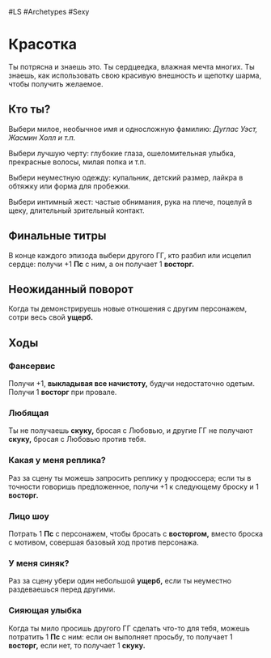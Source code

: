 #LS  #Archetypes #Sexy 
# Красотка
Ты потрясна и знаешь это. Ты сердцеедка, влажная мечта многих. Ты знаешь, как использовать свою красивую внешность и щепотку шарма, чтобы получить желаемое.
## Кто ты?
Выбери милое, необычное имя и односложную фамилию: 
*Дуглас Уэст, Жасмин Холл и т.п.*

Выбери лучшую черту: глубокие глаза, ошеломительная улыбка, прекрасные волосы, милая попка и т.п.

Выбери неуместную одежду: купальник, детский размер, лайкра в обтяжку или форма для пробежки.

Выбери интимный жест: частые обнимания, рука на плече, поцелуй в щеку, длительный зрительный контакт.

## Финальные титры
В конце каждого эпизода выбери другого ГГ, кто разбил или исцелил сердце: получи +1 **Пс** с ним, а он получает 1 **восторг.**

## Неожиданный поворот
Когда ты демонстрируешь новые отношения с другим персонажем, сотри весь свой **ущерб.**

## Ходы
### Фансервис
Получи +1, **выкладывая все начистоту,** будучи недостаточно одетым. Получи   1 **восторг** при провале.

### Любящая
Ты не получаешь **скуку,** бросая с Любовью,   и другие ГГ не получают **скуку,** бросая   с Любовью против тебя.

### Какая у меня реплика?
Раз за сцену ты можешь запросить реплику   у продюссера; если ты в точности говоришь предложенное, получи +1 к следующему броску и 1 **восторг.**

### Лицо шоу
Потрать 1 **Пс** с персонажем, чтобы бросать с **восторгом,** вместо броска с мотивом, совершая базовый ход против персонажа.

### У меня синяк?
Раз за сцену убери один небольшой **ущерб,** если ты неуместно раздеваешься перед другими.

### Сияющая улыбка
Когда ты мило просишь другого ГГ сделать что-то для тебя, можешь потратить 1 **Пс** с ним: если он выполняет просьбу, то получает 1 **восторг,** если нет, то получает 1 **скуку.**